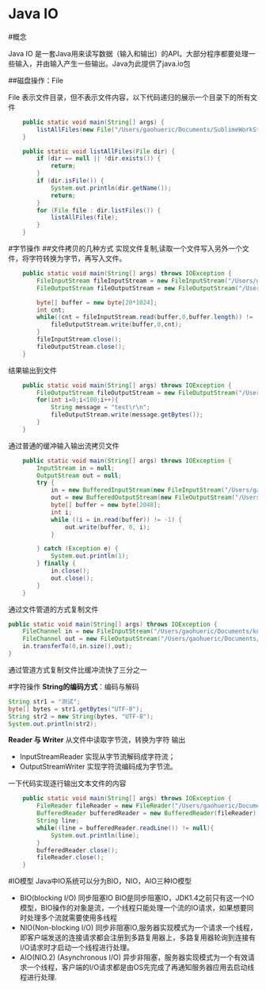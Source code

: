 # Java IO

#概念

Java IO 是一套Java用来读写数据（输入和输出）的API。大部分程序都要处理一些输入，并由输入产生一些输出。Java为此提供了java.io包

##磁盘操作：File

File 表示文件目录，但不表示文件内容，以下代码递归的展示一个目录下的所有文件
```java
    public static void main(String[] args) {
        listAllFiles(new File("/Users/gaohueric/Documents/SublimeWorkStation"));
    }

    public static void listAllFiles(File dir) {
        if (dir == null || !dir.exists()) {
            return;
        }
        if (dir.isFile()) {
            System.out.println(dir.getName());
            return;
        }
        for (File file : dir.listFiles()) {
            listAllFiles(file);
        }
    }
```

#字节操作
##文件拷贝的几种方式
实现文件复制,读取一个文件写入另外一个文件，将字符转换为字节，再写入文件。
```java
    public static void main(String[] args) throws IOException {
        FileInputStream fileInputStream = new FileInputStream("/Users/gaohueric/Documents/known_hosts");
        FileOutputStream fileOutputStream = new FileOutputStream("/Users/gaohueric/Documents/new_known_hosts");

        byte[] buffer = new byte[20*1024];
        int cnt;
        while((cnt = fileInputStream.read(buffer,0,buffer.length)) != -1){
            fileOutputStream.write(buffer,0,cnt);
        }
        fileInputStream.close();
        fileOutputStream.close();
    }
```
结果输出到文件
```java
    public static void main(String[] args) throws IOException {
        FileOutputStream fileOutputStream = new FileOutputStream("/Users/gaohueric/Documents/test.txt");
        for(int i=0;i<100;i++){
            String message = "test\r\n";
            fileOutputStream.write(message.getBytes());
        }
    }
```

通过普通的缓冲输入输出流拷贝文件
```java
    public static void main(String[] args) throws IOException {
        InputStream in = null;
        OutputStream out = null;
        try {
            in = new BufferedInputStream(new FileInputStream("/Users/gaohueric/Documents/known_hosts"));
            out = new BufferedOutputStream(new FileOutputStream("/Users/gaohueric/Documents/new_test.txt"));
            byte[] buffer = new byte[2048];
            int i;
            while ((i = in.read(buffer)) != -1) {
                out.write(buffer, 0, i);
            }

        } catch (Exception e) {
            System.out.println(1);
        } finally {
            in.close();
            out.close();
        }
    }
```

通过文件管道的方式复制文件
```java
public static void main(String[] args) throws IOException {
    FileChannel in = new FileInputStream("/Users/gaohueric/Documents/known_hosts").getChannel();
    FileChannel out = new FileOutputStream("/Users/gaohueric/Documents/new_test.txt").getChannel();
    in.transferTo(0,in.size(),out);
}
```

通过管道方式复制文件比缓冲流快了三分之一


#字符操作
**String的编码方式**：编码与解码
```java
String str1 = "测试";
byte[] bytes = str1.getBytes("UTF-8");
String str2 = new String(bytes, "UTF-8");
System.out.println(str2);
```

**Reader 与 Writer**
从文件中读取字节流，转换为字符 输出
- InputStreamReader 实现从字节流解码成字符流；
- OutputStreamWriter 实现字符流编码成为字节流。

一下代码实现逐行输出文本文件的内容

```java
    public static void main(String[] args) throws IOException {
        FileReader fileReader = new FileReader("/Users/gaohueric/Documents/known_hosts");
        BufferedReader bufferedReader = new BufferedReader(fileReader);
        String line;
        while((line = bufferedReader.readLine()) != null){
            System.out.println(line);
        }
        bufferedReader.close();
        fileReader.close();
    }
```

#IO模型
Java中IO系统可以分为BIO，NIO，AIO三种IO模型

- BIO(blocking I/O) 同步阻塞IO BIO是同步阻塞IO，JDK1.4之前只有这一个IO模型，BIO操作的对象是流，一个线程只能处理一个流的IO请求，如果想要同时处理多个流就需要使用多线程
- NIO(Non-blocking I/O) 同步非阻塞IO,服务器实现模式为一个请求一个线程，即客户端发送的连接请求都会注册到多路复用器上，多路复用器轮询到连接有I/O请求时才启动一个线程进行处理。
- AIO(NIO.2) (Asynchronous I/O) 异步非阻塞，服务器实现模式为一个有效请求一个线程，客户端的I/O请求都是由OS先完成了再通知服务器应用去启动线程进行处理.







